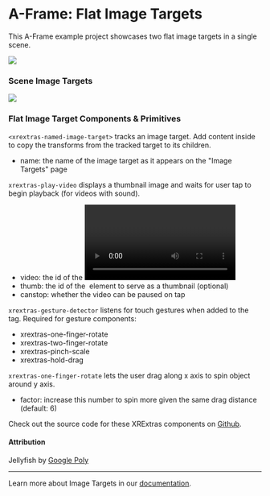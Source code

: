 # A-Frame: Flat Image Targets

This A-Frame example project showcases two flat image targets in a single scene.

![](https://media.giphy.com/media/k3N5XiEMNDRFWQVJZO/giphy.gif)

### Scene Image Targets

![](https://i.imgur.com/q1CnjG0.jpg)

### Flat Image Target Components & Primitives

```<xrextras-named-image-target>``` tracks an image target. Add content inside to copy the 
transforms from the tracked target to its children.

- name: the name of the image target as it appears on the "Image Targets" page

```xrextras-play-video``` displays a thumbnail image and waits for user tap to begin 
playback (for videos with sound).

- video: the id of the <video> element used for playback
- thumb: the id of the <img> element to serve as a thumbnail (optional)
- canstop: whether the video can be paused on tap
 
```xrextras-gesture-detector``` listens for touch gestures when added to the <a-scene> tag. 
Required for gesture components:

- xrextras-one-finger-rotate
- xrextras-two-finger-rotate
- xrextras-pinch-scale
- xrextras-hold-drag

```xrextras-one-finger-rotate``` lets the user drag along x axis to spin object around y axis.

- factor: increase this number to spin more given the same drag distance (default: 6)

Check out the source code for these XRExtras components on 
[Github](https://github.com/8thwall/web/blob/master/xrextras/src/aframe/xr-components.js).

#### Attribution

Jellyfish by [Google Poly](https://poly.google.com/view/dA5osnS0Rzj)

---

Learn more about Image Targets in our 
[documentation](https://www.8thwall.com/docs/web/#image-targets).
